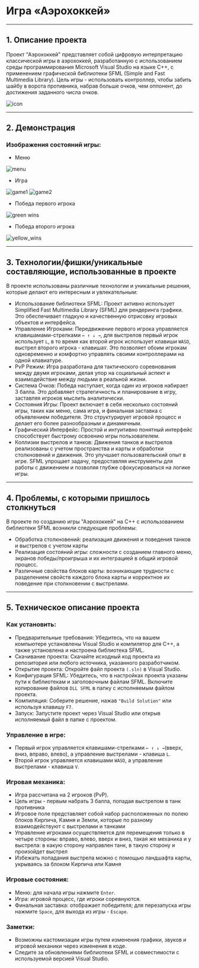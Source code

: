 # **Игра «‎Аэрохоккей»‎‎**
_____
## 1. Описание проекта
Проект "Аэрохоккей" представляет собой цифровую интерпретацию классической игры в аэрохоккей, разработанную с использованием среды программирования Microsoft Visual Studio на языке C++, с применением графической библиотеки SFML (Simple and Fast Multimedia Library). Цель игры - использовать контроллер, чтобы забить шайбу в ворота противника, набрав больше очков, чем оппонент, до достижения заданного числа очков.

![icon](https://github.com/linagrach/Tanks-Battle/blob/master/image%20130.png, "Tanks Battle!")

_____
## 2. Демонстрация
### Изображения состояний игры:
+ Меню

![menu](https://github.com/linagrach/Tanks-Battle/blob/master/image%20130.png, "Menu")

+ Игра

![game1](https://github.com/linagrach/Tanks-Battle/blob/master/image%2062.png, "Gameplay")
![game2](https://github.com/linagrach/Tanks-Battle/blob/master/image%2067.png, "Gameplay")

+ Победа первого игрока

![green wins](https://github.com/linagrach/Tanks-Battle/blob/master/image%2065.png, "Green Wins!")

+ Победа второго игрока

![yellow_wins](https://github.com/linagrach/Tanks-Battle/blob/master/image%2064.jpg, "Yellow wins!")

_____
## 3. Технологии/фишки/уникальные составляющие, использованные в проекте

В проекте использованы различные технологии и уникальные решения, которые делают его интересным и увлекательным:
+ Использование библиотеки SFML: Проект активно использует Simplified Fast Multimedia Library (SFML) для рендеринга графики. Это обеспечивает гладкую и качественную отрисовку игровых объектов и интерфейса.
+ Управление Игроками: Передвижение первого игрока управляется клавишамами-стрелками ``` ← ↑ ↓ → ```, для выстрелов первый игрок использует ``` L ```, в то время как второй игрок использует клавиши ``` WASD ```, выстрел второго игрока - клавиша``` V ```. Это позволяет обоим игрокам одновременно и комфортно управлять своими контроллерами на одной клавиатуре.
+ PvP Режим: Игра разработана для тактического соревнования между двумя игроками, делая упор на социальный аспект и взаимодействие между людьми в реальной жизни.
+ Система Очков: Победа наступает, когда один из игроков набирает 3 балла. Это добавляет стратегичность и планирование в игру, заставляя игроков мыслить аналитически.
+ Состояния Игры: Проект включает в себя несколько состояний игры, таких как меню, сама игра, и финальная заставка с объявлением победителя. Это структурирует игровой процесс и делает его более разнообразным и динамичным.
+ Графический Интерфейс: Простой и интуитивно понятный интерфейс способствует быстрому освоению игры пользователем.
+ Коллизии выстрелов и танков: Движения танков и выстрелов реализованы с учетом пространства и карты и обработки столкновений и движения. Это улучшает пользовательский опыт в игре. SFML упрощает задачу, предоставляя инструменты для работы с движением и позволяя глубже сфокусироваться на логике игры.
______
## 4. Проблемы, с которыми пришлось столкнуться

В проекте по созданию игры "Аэрохоккей" на C++ с использованием библиотеки SFML возникли следующие проблемы:
+ Обработка столкновений: реализация движения и поведения танков и выстрелов с учетом карты
+ Реализация состояний игры: сложности с созданием главного меню, экранов победы/проигрыша и их интеграцией в общий игровой процесс.
+ Различные свойства блоков карты: возникающие трудности с разделением свойств каждого блока карты и корректное их поведение при столкновении с выстрелами. 

____
## 5. Техническое описание проекта

### Как установить:
+ Предварительные требования: Убедитесь, что на вашем компьютере установлены Visual Studio и компилятор для C++, а также установлена и настроена библиотека SFML.
+ Скачивание проекта: Скачайте исходный код проекта из репозитория или любого источника, указанного разработчиком.
+ Открытие проекта: Откройте файл проекта ```(.sln)``` в Visual Studio.
+ Конфигурация SFML: Убедитесь, что в настройках проекта указаны пути к библиотекам и заголовочным файлам SFML. Включите копирование файлов ````DLL SFML```` в папку с исполняемым файлом проекта.
+ Компиляция: Соберите решение, нажав ```"Build Solution"``` или используя клавишу ```F7```.
+ Запуск: Запустите проект через Visual Studio или открыв исполняемый файл в папке с проектом.

### Управление в игре:
+ Первый игрок управляется клавишами-стрелками ``` ← ↑ ↓ → ```(вверх, вниз, вправо, влево), а управление выстрелами - клавиша ``` L ```.
+ Второй игрок управляется клавишами  ``` WASD ```, а управление выстрелами - клавиша ``` V ```.

### Игровая механика:
- Игра рассчитана на 2 игроков (PvP).
- Цель игры - первым набрать 3 балла, попадая выстрелом в танк противника
- Игровое поле представляет собой набор расположенных по полею блоков Кирпича, Камня и Земли, которые по разному взаимодействуют с выстрелами и танками  
- Управление игроками осуществляется для перемещения только в четыре стороны: вправо, влево, вверх и вниз, такая же механика и у выстрела: в какую сторону направлен танк, в такую сторону и произойдет выстрел
- Избежать попадания выстрела можно с помощью ландшафта карты, укрываясь за блоком Кирпича или Камня

### Игровые состояния:
- Меню: для начала игры нажмите ```Enter```.
- Игра: игровой процесс, где игроки соревнуются.
- Финальная заставка: отображает победителя; для перезапуска игры нажмите ```Space```, для выхода из игры - ```Escape```.

### Заметки:
- Возможны кастомизации игры путем изменения графики, звуков и игровой механики через изменения в коде.
- Следите за обновлениями библиотеки SFML и совместимости с используемой версией Visual Studio.
